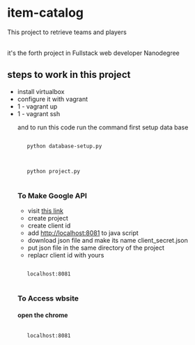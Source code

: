 # item-catalog
This project to retrieve teams and players

<br>
it's  the  forth project in Fullstack web developer Nanodegree
<br>
<h2> steps to work in this project </h2> 
<ul>
<li> install virtualbox </li>
<li> configure it with vagrant</li>
<li> 1 - vagrant up</li>
<li> 1 - vagrant ssh</li>

and to run this code run the command
first  setup data base 
<pre>
<code>
   python database-setup.py
</code>
</pre>
<pre>
<code>
   python project.py
</code>
</pre>
<h3> To Make Google API  </h3>
<ul>
<li> visit <a href=" https://console.developers.google.com/project">this link</a></li>
<li> create project</li>
<li> create client id</li>
<li> add <a href="#">http://localhost:8081</a> to java script </li>
<li> download json file and make its name client_secret.json</li>
<li> put json file in the same directory of the project</li>
<li>replacr client id with yours</li>

</ul>
<pre>
<code>
   localhost:8081
</code>
</pre>
<h3> To Access wbsite </h3>
<h4>open the chrome</h4>
<pre>
<code>
   localhost:8081
</code>
</pre>